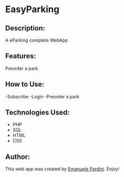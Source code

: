 # EasyParking
## Description:
A eParking complete WebApp

## Features:
Preorder a park

## How to Use:

-Subscribe
-Login
-Preorder a park

## Technologies Used:

- PHP
- SQL
- HTML
- CSS

## Author:

This web app was created by [Emanuele Pardini](http://emanuelepardini.altervista.org/).
Enjoy!
